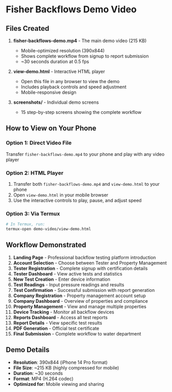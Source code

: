 # Fisher Backflows Demo Video

## Files Created

1. **fisher-backflows-demo.mp4** - The main demo video (215 KB)
   - Mobile-optimized resolution (390x844)
   - Shows complete workflow from signup to report submission
   - ~30 seconds duration at 0.5 fps

2. **view-demo.html** - Interactive HTML player
   - Open this file in any browser to view the demo
   - Includes playback controls and speed adjustment
   - Mobile-responsive design

3. **screenshots/** - Individual demo screens
   - 15 step-by-step screens showing the complete workflow

## How to View on Your Phone

### Option 1: Direct Video File
Transfer `fisher-backflows-demo.mp4` to your phone and play with any video player

### Option 2: HTML Player
1. Transfer both `fisher-backflows-demo.mp4` and `view-demo.html` to your phone
2. Open `view-demo.html` in your mobile browser
3. Use the interactive controls to play, pause, and adjust speed

### Option 3: Via Termux
```bash
# In Termux, run:
termux-open demo-video/view-demo.html
```

## Workflow Demonstrated

1. **Landing Page** - Professional backflow testing platform introduction
2. **Account Selection** - Choose between Tester and Property Management
3. **Tester Registration** - Complete signup with certification details
4. **Tester Dashboard** - View active tests and statistics
5. **New Test Creation** - Enter device information
6. **Test Readings** - Input pressure readings and results
7. **Test Confirmation** - Successful submission with report generation
8. **Company Registration** - Property management account setup
9. **Company Dashboard** - Overview of properties and compliance
10. **Property Management** - View and manage multiple properties
11. **Device Tracking** - Monitor all backflow devices
12. **Reports Dashboard** - Access all test reports
13. **Report Details** - View specific test results
14. **PDF Generation** - Official test certificate
15. **Final Submission** - Complete workflow to water department

## Demo Details

- **Resolution**: 390x844 (iPhone 14 Pro format)
- **File Size**: ~215 KB (highly compressed for mobile)
- **Duration**: ~30 seconds
- **Format**: MP4 (H.264 codec)
- **Optimized for**: Mobile viewing and sharing